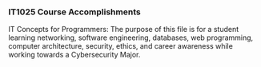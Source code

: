 ### IT1025 Course Accomplishments
IT Concepts for Programmers: The purpose of this file is for a student learning networking, software engineering, databases, web programming, computer architecture, security, ethics, and career awareness while working towards a Cybersecurity Major.
